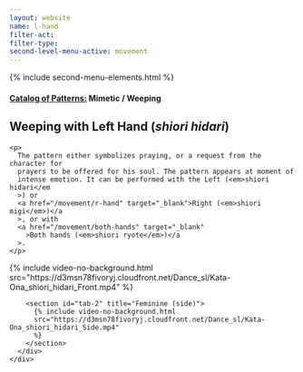 ```yaml
---
layout: website
name: l-hand
filter-act:
filter-type:
second-level-menu-active: movement
---
```


{% include second-menu-elements.html %}

<main class="page-content">
  <div class="text-container">
    <h4><a href="/movement/">Catalog of Patterns:</a> Mimetic / Weeping</h4>
    <h2>Weeping with Left Hand (<em>shiori hidari</em>)</h2>

    <p>
      The pattern either symbolizes praying, or a request from the character for
      prayers to be offered for his soul. The pattern appears at moment of
      intense emotion. It can be performed with the Left (<em>shiori hidari</em
      >) or
      <a href="/movement/r-hand" target="_blank">Right (<em>shiori migi</em>)</a
      >, or with
      <a href="/movement/both-hands" target="_blank"
        >Both hands (<em>shiori ryote</em>)</a
      >.
    </p>
  </div>

  <div class="tabs-container">
    <div class="tabs-container__links">
      <div class="wrapper">
        <div id="tabs"></div>
      </div>
    </div>
    <div class="tabs-container__content">
      <div class="wrapper">
        <section id="tab-1" title="Feminine (front)">
          {% include video-no-background.html
          src="https://d3msn78fivoryj.cloudfront.net/Dance_sl/Kata-Ona_shiori_hidari_Front.mp4"
          %}
        </section>

        <section id="tab-2" title="Feminine (side)">
          {% include video-no-background.html
          src="https://d3msn78fivoryj.cloudfront.net/Dance_sl/Kata-Ona_shiori_hidari_Side.mp4"
          %}
        </section>
      </div>
    </div>
  </div>
</main>
